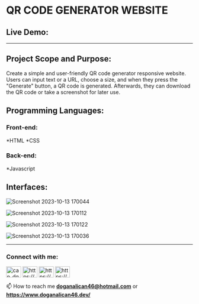 # QR CODE GENERATOR WEBSITE
## Live Demo: <a href="https://main--qrcode-generator-free.netlify.app/" target="_blank"></a>
___________________________________________________________________________________________________________________

## Project Scope and Purpose:
Create a simple and user-friendly QR code generator responsive website. Users can input text or a URL, choose a size, and when they press the "Generate" button, a QR code is generated. Afterwards, they can download the QR code or take a screenshot for later use.

## Programming Languages:

### Front-end:
*HTML
*CSS

### Back-end:
*Javascript

## Interfaces:
![Screenshot 2023-10-13 170044](https://github.com/doganalican46/QR-Code-Website/assets/76850300/5db42333-292c-4c29-8328-2cac7e245622)

![Screenshot 2023-10-13 170112](https://github.com/doganalican46/QR-Code-Website/assets/76850300/11405f6f-9a35-42e3-90ab-936d0a28928e)

![Screenshot 2023-10-13 170122](https://github.com/doganalican46/QR-Code-Website/assets/76850300/406fe519-a681-44da-8458-1f6fcaf22184)

![Screenshot 2023-10-13 170036](https://github.com/doganalican46/QR-Code-Website/assets/76850300/110181f7-4b22-4f90-99d6-e4177582a5d1)



___________________________________________________________________________________________________________________
<h3 align="left">Connect with me:</h3>
<p align="left">
<a href="https://twitter.com/can_dgn46" target="blank"><img align="center" src="https://raw.githubusercontent.com/rahuldkjain/github-profile-readme-generator/master/src/images/icons/Social/twitter.svg" alt="can_dgn46" height="30" width="40" /></a>
<a href="https://linkedin.com/in/https://www.linkedin.com/in/doganalican46/" target="blank"><img align="center" src="https://raw.githubusercontent.com/rahuldkjain/github-profile-readme-generator/master/src/images/icons/Social/linked-in-alt.svg" alt="https://www.linkedin.com/in/doganalican46/" height="30" width="40" /></a>
<a href="https://fb.com/https://www.facebook.com/doganalican46/" target="blank"><img align="center" src="https://raw.githubusercontent.com/rahuldkjain/github-profile-readme-generator/master/src/images/icons/Social/facebook.svg" alt="https://www.facebook.com/doganalican46/" height="30" width="40" /></a>
<a href="https://instagram.com/https://www.instagram.com/can.dgn.46/" target="blank"><img align="center" src="https://raw.githubusercontent.com/rahuldkjain/github-profile-readme-generator/master/src/images/icons/Social/instagram.svg" alt="https://www.instagram.com/can.dgn.46/" height="30" width="40" /></a>
</p>

📫 How to reach me **doganalican46@hotmail.com** or **https://www.doganalican46.dev/**

